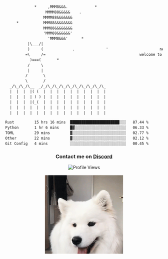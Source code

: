 ```txt
             *     ,MMM8&&&.            *
                  MMMM88&&&&&    .
                 MMMM88&&&&&&&
     *           MMM88&&&&&&&&
                 MMM88&&&&&&&&
                 'MMM88&&&&&&'
                   'MMM8&&&'      *
          |\___/|
          )     (             .              '                       newty.dev
         =\     /=                                          welcome to my github page (:
           )===(       *
          /     \
          |     |
         /       \
         \       /
  _/\_/\_/\__  _/_/\_/\_/\_/\_/\_/\_/\_/\_/\_
  |  |  |  |( (  |  |  |  |  |  |  |  |  |  |
  |  |  |  | ) ) |  |  |  |  |  |  |  |  |  |
  |  |  |  |(_(  |  |  |  |  |  |  |  |  |  |
  |  |  |  |  |  |  |  |  |  |  |  |  |  |  |
  |  |  |  |  |  |  |  |  |  |  |  |  |  |  |
```

<!--START_SECTION:waka-->

```txt
Rust         15 hrs 16 mins  ██████████████████████░░░   87.44 %
Python       1 hr 6 mins     █▓░░░░░░░░░░░░░░░░░░░░░░░   06.33 %
TOML         29 mins         ▓░░░░░░░░░░░░░░░░░░░░░░░░   02.77 %
Other        22 mins         ▓░░░░░░░░░░░░░░░░░░░░░░░░   02.12 %
Git Config   4 mins          ░░░░░░░░░░░░░░░░░░░░░░░░░   00.45 %
```

<!--END_SECTION:waka-->

<div align="center">
    <h3>Contact me on <a href="https://discord.gg/brEhN5Y7YK">Discord</a></h3>
    <img src="https://komarev.com/ghpvc/?username=newtykins&style=for-the-badge&color=b28dff" alt="Profile Views">
    <br/><br/>
    <img src="dog.gif" height="250">
</div>

